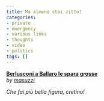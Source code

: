 ```yaml
---
title: Ma almeno stai zitto!
categories:
- private
- emergency
- various links
- thoughts
- video
- politics
tags: []
---
```

  
**[Berlusconi a Ballaro le spara grosse](http://dailymotion.alice.it/swf/kUAvq5P4ldAla15X8w)**  
_by [masuzzi](http://www.dailymotion.com/masuzzi)_

_Che fai più bella figura, cretino!_

